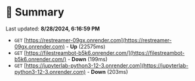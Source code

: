 # 📖 Summary
Last updated: **8/28/2024, 6:16:59 PM**

- `GET` [https://restreamer-09gx.onrender.com](https://restreamer-09gx.onrender.com) - **Up** (22575ms)
- `GET` [https://filestreambot-b5k6.onrender.com/](https://filestreambot-b5k6.onrender.com/) - **Down** (199ms)
- `GET` [https://jupyterlab-python3-12-3.onrender.com](https://jupyterlab-python3-12-3.onrender.com) - **Down** (203ms)
